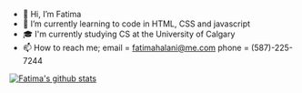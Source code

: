 - 👋 Hi, I’m Fatima
- 🌱 I’m currently learning to code in HTML, CSS and javascript
- 🎓 I'm currently studying CS at the University of Calgary
- 📫 How to reach me; email = fatimahalani@me.com
                      phone = (587)-225-7244
                      

<!---
fatimaAhmed36/fatimaAhmed36 is a ✨ special ✨ repository because its `README.md` (this file) appears on your GitHub profile.
You can click the Preview link to take a look at your changes.
--->
[![Fatima's github stats](https://github-readme-stats.vercel.app/api?username=fatimaAlan1)](https://github.com/fatimaAlan1/github-readme-stats)
